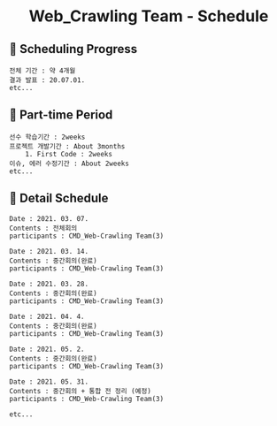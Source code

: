 <h1 align='center'>Web_Crawling Team - Schedule</h1>

## 🎉 Scheduling Progress
    전체 기간 : 약 4개월
    결과 발표 : 20.07.01.
    etc...
    
## 🎉 Part-time Period
    선수 학습기간 : 2weeks
    프로젝트 개발기간 : About 3months
        1. First Code : 2weeks
    이슈, 에러 수정기간 : About 2weeks
    etc...

## 🎉 Detail Schedule
    Date : 2021. 03. 07.
    Contents : 전체회의
    participants : CMD_Web-Crawling Team(3)

    Date : 2021. 03. 14.
    Contents : 중간회의(완료)
    participants : CMD_Web-Crawling Team(3)

    Date : 2021. 03. 28.
    Contents : 중간회의(완료)
    participants : CMD_Web-Crawling Team(3)
    
    Date : 2021. 04. 4.
    Contents : 중간회의(완료)
    participants : CMD_Web-Crawling Team(3)
    
    Date : 2021. 05. 2.
    Contents : 중간회의(완료)
    participants : CMD_Web-Crawling Team(3)
    
    Date : 2021. 05. 31.
    Contents : 중간회의 + 통합 전 정리 (예정)
    participants : CMD_Web-Crawling Team(3)
    
    etc...
